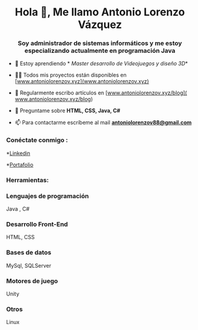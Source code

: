 <h1 align="center">Hola 👋, Me llamo Antonio Lorenzo Vázquez</h1>
<h3 align="center">Soy administrador de sistemas informáticos y me estoy especializando actualmente en programación Java</h3>

- 🌱 Estoy aprendiendo * *Master desarrollo de Videojuegos y diseño 3D**

- 👨‍💻 Todos mis proyectos están disponibles en [www.antoniolorenzov.xyz](www.antoniolorenzov.xyz)

- 📝 Regularmente escribo artículos en [www.antoniolorenzov.xyz/blog]( www.antoniolorenzov.xyz/blog)

- 💬 Preguntame sobre **HTML, CSS, Java, C#**

- 📫 Para contactarme escríbeme al mail **antoniolorenzov88@gmail.com**

<h3 align="left">Conéctate conmigo :</h3>
<p align="izquierda">
  
*[Linkedin](https://www.linkedin.com/in/antoniolv88)
  
*[Portafolio](https://antoniolorenzov.xyz)


<h3 alinear="izquierda">Herramientas:</h3>

<h3 align="izquierda">Lenguajes de programación</h3>

Java , C#


<h3 align="izquierda">Desarrollo Front-End</h3>

HTML, CSS

<h3 align="izquierda">Bases de datos</h3>

MySql, SQLServer


<h3 align="izquierda">Motores de juego</h3>

Unity

<h3 align="izquierda">Otros</h3>

Linux



